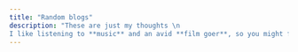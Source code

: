 ```yaml
---
title: "Random blogs"
description: "These are just my thoughts \n
I like listening to **music** and an avid **film goer**, so you might find a mix of those here."
---
```

